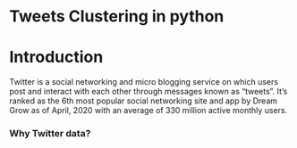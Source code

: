 # Tweets Clustering in python
# Introduction
Twitter is a social networking and micro blogging service on which users post and interact with each other through messages known as “tweets”. It’s ranked as the 6th most popular social networking site and app by Dream Grow as of April, 2020 with an average of 330 million active monthly users.
### Why Twitter data?
